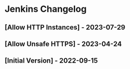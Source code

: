 # Jenkins Changelog

## [Allow HTTP Instances] - 2023-07-29

## [Allow Unsafe HTTPS] - 2023-04-24

## [Initial Version] - 2022-09-15
